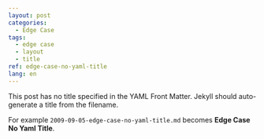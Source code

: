 ```yaml
---
layout: post
categories:
  - Edge Case
tags:
  - edge case
  - layout
  - title
ref: edge-case-no-yaml-title
lang: en
---
```


This post has no title specified in the YAML Front Matter. Jekyll should auto-generate a title from the filename.

For example `2009-09-05-edge-case-no-yaml-title.md` becomes **Edge Case No Yaml Title**.
